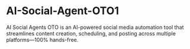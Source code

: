 # AI-Social-Agent-OTO1
 AI Social Agents OTO is an AI-powered social media automation tool that streamlines content creation, scheduling, and posting across multiple platforms—100% hands-free. 
